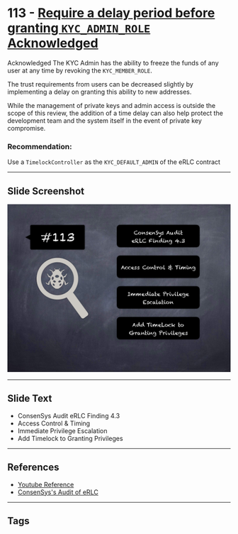 
# 113 - [Require a delay period before granting `KYC_ADMIN_ROLE` Acknowledged](Require%20a%20delay%20period%20before%20granting%20`KYC_ADMIN_ROLE`%20Acknowledged.md)

Acknowledged The KYC Admin has the ability to freeze the funds of any user at any time by revoking the `KYC_MEMBER_ROLE`. 

The trust requirements from users can be decreased slightly by implementing a delay on granting this ability to new addresses. 

While the management of private keys and admin access is outside the scope of this review, the addition of a time delay can also help protect the development team and the system itself in the event of private key compromise.


### Recommendation:
Use a `TimelockController` as the `KYC_DEFAULT_ADMIN` of the eRLC contract
___
## Slide Screenshot
![113.png](../../images/8.%20Audit%20Findings%20201/113.png)
___
## Slide Text
- ConsenSys Audit eRLC Finding 4.3
- Access Control & Timing
- Immediate Privilege Escalation
- Add Timelock to Granting Privileges
___
## References
- [Youtube Reference](https://youtu.be/IXm6JAprhuw?t=772)
-  [ConsenSys's Audit of eRLC](https://consensys.net/diligence/audits/2021/01/erlc-iexec/#erlc-require-a-delay-period-before-granting-kyc-admin-role)
___
## Tags

